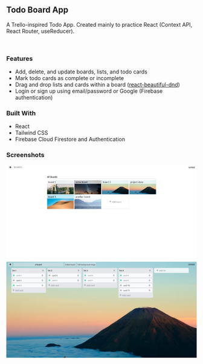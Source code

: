 ## Todo Board App

A Trello-inspired Todo App. Created mainly to practice React (Context API, React Router, useReducer).

<br />

### Features
- Add, delete, and update boards, lists, and todo cards
- Mark todo cards as complete or incomplete
- Drag and drop lists and cards within a board ([react-beautiful-dnd](https://github.com/atlassian/react-beautiful-dnd))
- Login or sign up using email/password or Google (Firebase authentication)

### Built With
- React
- Tailwind CSS
- Firebase Cloud Firestore and Authentication

### Screenshots
![screenshot1.png](https://github.com/sarah157/todo-board-app/blob/main/screenshots/screenshot1.png)
![screenshot2.png](https://github.com/sarah157/todo-board-app/blob/main/screenshots/screenshot2.png)
<!-- ![demo.gif](https://github.com/sarah157/todo-board-app/blob/main/screenshots/demo.gif) -->
